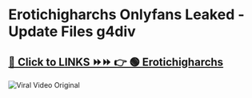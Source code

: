 
 # Erotichigharchs Onlyfans Leaked - Update Files g4div

## <h2><a href="https://clipsfans.com/Erotichigharchs&ref=git">🔗 Click to LINKS ⏩⏩ 👉 🟢 Erotichigharchs </a></h2>

<a href="https://clipsfans.com/Erotichigharchs&ref=git" rel="nofollow" data-target="animated-image.originalLink"><img src="https://i.ibb.co.com/xMMVF88/686577567.gif" alt="Viral Video Original" style="max-width: 100%; display: inline-block;" data-target="animated-image.originalImage"></a>


